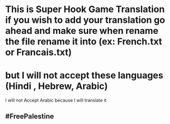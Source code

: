 # This is Super Hook Game Translation if you wish to add your translation go ahead and make sure when rename the file rename it into (ex: French.txt or Francais.txt)
# but I will not accept these languages (Hindi , Hebrew, Arabic)

I will not Accept Arabic because I will translate it

## #FreePalestine
